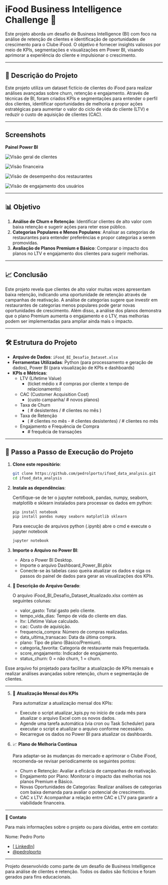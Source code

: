 # iFood Business Intelligence Challenge 🚀

Este projeto aborda um desafio de Business Intelligence (BI) com foco na análise de retenção de clientes e identificação de oportunidades de crescimento para o Clube iFood. O objetivo é fornecer insights valiosos por meio de KPIs, segmentações e visualizações em Power BI, visando aprimorar a experiência do cliente e impulsionar o crescimento.

---

## 📑 Descrição do Projeto

Este projeto utiliza um dataset fictício de clientes do iFood para realizar análises avançadas sobre churn, retenção e engajamento. Através de técnicas de BI, foram criados KPIs e segmentações para entender o perfil dos clientes, identificar oportunidades de melhoria e propor ações estratégicas para aumentar o valor do ciclo de vida do cliente (LTV) e reduzir o custo de aquisição de clientes (CAC).

---

## Screenshots

**Painel Power BI**

![Visão geral de clientes](Screenshots/Dashboard_Power_BI_page-0001.jpg)

![Visão financeira](Screenshots/Dashboard_Power_BI_page-0002.jpg)

![Visão de desempenho dos restaurantes](Screenshots/Dashboard_Power_BI_page-0003.jpg)

![Visão de engajamento dos usuários](Screenshots/Dashboard_Power_BI_page-0004.jpg)

---

## 📊 Objetivo

1. **Análise de Churn e Retenção**: Identificar clientes de alto valor com baixa retenção e sugerir ações para reter esse público.
2. **Categorias Populares e Menos Populares**: Analisar as categorias de restaurantes para entender preferências e propor categorias a serem promovidas.
3. **Avaliação de Planos Premium e Básico**: Comparar o impacto dos planos no LTV e engajamento dos clientes para sugerir melhorias.

---

## 📈 Conclusão

Este projeto revela que clientes de alto valor muitas vezes apresentam baixa retenção, indicando uma oportunidade de retenção através de campanhas de reativação. A análise de categorias sugere que investir em restaurantes de categorias menos populares pode gerar novas oportunidades de crescimento. Além disso, a análise dos planos demonstra que o plano Premium aumenta o engajamento e o LTV, mas melhorias podem ser implementadas para ampliar ainda mais o impacto.

---

## 🛠 Estrutura do Projeto

- **Arquivo de Dados**: `iFood_BI_Desafio_Dataset.xlsx`
- **Ferramentas Utilizadas**: Python (para processamento e geração de dados), Power BI (para visualização de KPIs e dashboards)
- **KPIs e Métricas**:
  - LTV (Lifetime Value)
    - (ticket médio x # compras por cliente x tempo de relacionamento)
  - CAC (Customer Acquisition Cost)
    - (custo campanha/ # novos planos)
  - Taxa de Churn
    - ( # desistentes / # clientes no mês )
  - Taxa de Retenção
    - ( # clientes no mês - # clientes desistentes) / # clientes no mês
  - Engajamento e Frequência de Compra
    - \# frequêcia de transações

---

## 🚀 Passo a Passo de Execução do Projeto

1. **Clone este repositório**:
   ```bash
   git clone https://github.com/pedrolporto/ifood_data_analysis.git
   cd ifood_data_analysis
   ```

2. **Instale as dependências**:

    Certifique-se de ter o jupyter notebook, pandas, numpy, seaborn, matplotlib e sklearn instalados para processar os dados em python:
    ```bash
    pip install notebook
    pip install pandas numpy seaborn matplotlib sklearn
    ```

    Para execução de arquivos python (.ipynb) abre o cmd e execute o jupyter notebook
    ```bash
    jupyter notebook
    ```
   

3. **Importe o Arquivo no Power BI**:
    - Abra o Power BI Desktop.
    - Importe o arquivo Dashboard_Power_BI.pbix
    - Conecte-se às tabelas caso queira atualizar os dados e siga os passos do painel de dados para gerar as visualizações dos KPIs.

4. **📂 Descrição do Arquivo Gerado**:

    O arquivo iFood_BI_Desafio_Dataset_Atualizado.xlsx contém as seguintes colunas:
    - valor_gasto: Total gasto pelo cliente.
    - tempo_vida_dias: Tempo de vida do cliente em dias.
    - ltv: Lifetime Value calculado.
    - cac: Custo de aquisição.
    - frequencia_compra: Número de compras realizadas.
    - data_ultima_transacao: Data da última compra.
    - plano: Tipo de plano (Básico/Premium).
    - categoria_favorita: Categoria de restaurante mais frequentada.
    - score_engajamento: Indicador de engajamento.
    - status_churn: 0 = não churn, 1 = churn.

Esse arquivo foi projetado para facilitar a atualização de KPIs mensais e realizar análises avançadas sobre retenção, churn e segmentação de clientes.

---

5. 🔄 **Atualização Mensal dos KPIs**

    Para automatizar a atualização mensal dos KPIs:
    - Execute o script atualizar_kpis.py no início de cada mês para atualizar o arquivo Excel com os novos dados.
    - Agende uma tarefa automática (via cron ou Task Scheduler) para executar o script e atualizar o arquivo conforme necessário.
    - Recarregue os dados no Power BI para atualizar os dashboards.

6. 📈 **Plano de Melhoria Contínua**

    Para adaptar-se às mudanças do mercado e aprimorar o Clube iFood, recomenda-se revisar periodicamente os seguintes pontos:
    - Churn e Retenção: Avaliar a eficácia de campanhas de reativação.
    - Engajamento por Plano: Monitorar o impacto das melhorias nos planos Premium e Básico.
    - Novas Oportunidades de Categorias: Realizar análises de categorias com baixa demanda para avaliar o potencial de crescimento.
    - CAC x LTV: Acompanhar a relação entre CAC e LTV para garantir a viabilidade financeira.

 ---

📧 **Contato**

Para mais informações sobre o projeto ou para dúvidas, entre em contato:

Nome: Pedro Porto
- [\[ LinkedIn\]](https://www.linkedin.com/in/pedro-porto-0ba678a2/)
- [@pedrolporto](https://www.github.com/pedrolporto)

---

Projeto desenvolvido como parte de um desafio de Business Intelligence para análise de clientes e retenção. Todos os dados são fictícios e foram gerados para fins educacionais.